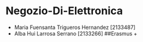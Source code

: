 # Negozio-Di-Elettronica
- Maria Fuensanta Trigueros Hernandez [2133487]
- Alba Hui Larrosa Serrano [2133266]
  ##Erasmus +
